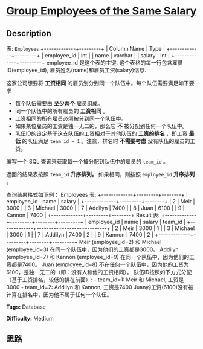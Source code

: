 # [Group Employees of the Same Salary][title]

## Description

表: `Employees`
            +-------------+---------+    | Column Name | Type    |    +-------------+---------+    | employee_id | int     |    | name        | varchar |    | salary      | int     |    +-------------+---------+    employee_id 是这个表的主键.    这个表格的每一行包含雇员ID(employee_id), 雇员姓名(name)和雇员工资(salary)信息.    



这家公司想要将 **工资相同** 的雇员划分到同一个队伍中。每个队伍需要满足如下要求：

  * 每个队伍需要由 **至少两个** 雇员组成。
  * 同一个队伍中的所有雇员的 **工资相同** 。
  * 工资相同的所有雇员必须被分到同一个队伍中。
  * 如果某位雇员的工资是独一无二的，那么它 **不** 被分配到任何一个队伍中。
  * 队伍ID的设定基于这支队伍的工资相对于其他队伍的 **工资的排名** ，即工资 **最低** 的队伍满足 `team_id = 1` 。注意，排名时 **不需要考虑** 没有队伍的雇员的工资。

编写一个 SQL 查询来获取每一个被分配到队伍中的雇员的 `team_id` 。

返回的结果表按照 `team_id`  **升序排列。** 如果相同，则按照 `employee_id`  **升序排列** 。

查询结果格式如下例：
            Employees 表:    +-------------+---------+--------+    | employee_id | name    | salary |    +-------------+---------+--------+    | 2           | Meir    | 3000   |    | 3           | Michael | 3000   |    | 7           | Addilyn | 7400   |    | 8           | Juan    | 6100   |    | 9           | Kannon  | 7400   |    +-------------+---------+--------+        Result 表:    +-------------+---------+--------+---------+    | employee_id | name    | salary | team_id |    +-------------+---------+--------+---------+    | 2           | Meir    | 3000   | 1       |    | 3           | Michael | 3000   | 1       |    | 7           | Addilyn | 7400   | 2       |    | 9           | Kannon  | 7400   | 2       |    +-------------+---------+--------+---------+        Meir (employee_id=2) 和 Michael (employee_id=3) 在同一个队伍中，因为他们的工资都是3000。    Addilyn (employee_id=7) 和 Kannon (employee_id=9) 在同一个队伍中，因为他们的工资都是7400。    Juan (employee_id=8) 不在任何一个队伍中，因为他的工资为6100，是独一无二的（即：没有人和他的工资相同）。    队伍ID按照如下方式分配（基于工资排名，较低的排在前面）:    - team_id=1: Meir 和 Michael, 工资是3000    - team_id=2: Addilyn 和 Kannon, 工资是7400    Juan的工资(6100)没有被计算在排名中，因为他不属于任何一个队伍。


**Tags:** Database

**Difficulty:** Medium

## 思路

[title]: https://leetcode-cn.com/problems/group-employees-of-the-same-salary
